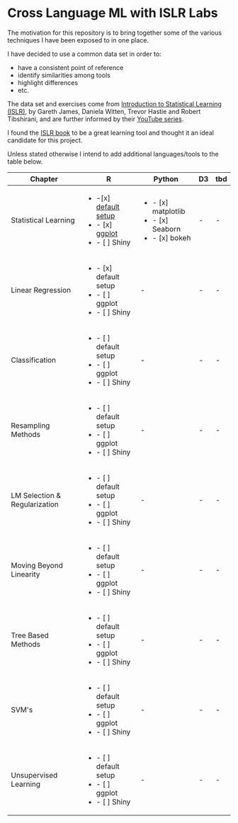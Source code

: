 # Cross Language ML with ISLR Labs


The motivation for this repository is to bring together some of the various techniques I have been exposed to in one place. 

I have decided to use a common data set in order to:

- have a consistent point of reference
- identify similarities among tools
- highlight differences
- etc.

The data set and exercises come from [Introduction to Statistical Learning (ISLR)](http://www-bcf.usc.edu/~gareth/ISL/), by Gareth James, Daniela Witten, Trevor Hastie and Robert Tibshirani, and are further informed by their [YouTube series](https://www.youtube.com/user/dataschool/playlists?shelf_id=4&view=50&sort=dd). 

I found the [ISLR book](http://www-bcf.usc.edu/~gareth/ISL/ISLR%20Sixth%20Printing.pdf) to be a great learning tool and thought it an ideal candidate for this project. 

Unless stated otherwise I intend to add additional languages/tools to the table below.

| Chapter  | R  | Python  | D3 | tbd |
| ------------- | ------------- | ------------- | ------------- | ------------- |
| Statistical Learning  |<ul><li>-[x] [default setup](ch02_Statistical_Learning/Intro.R)</li><li>- [x] [ggplot](ch02_Statistical_Learning/ch02_ggplot.md)</li><li>- [ ] Shiny</li></ul>| <ul><li>- [x] matplotlib</li><li>- [x] Seaborn</li><li>- [x] bokeh</li></ul> | - | - |
| Linear Regression  | <ul><li>- [x] default setup</li><li>- [ ] ggplot</li><li>- [ ] Shiny</li></ul> | - | - | - |
| Classification  | <ul><li>- [ ] default setup</li><li>- [ ] ggplot</li><li>- [ ] Shiny</li></ul> | - | - | - |
| Resampling Methods  | <ul><li>- [ ] default setup</li><li>- [ ] ggplot</li><li>- [ ] Shiny</li></ul>  | - | - | - |
| LM Selection & Regularization  | <ul><li>- [ ] default setup</li><li>- [ ] ggplot</li><li>- [ ] Shiny</li></ul>  | - | - | - |
| Moving Beyond Linearity  | <ul><li>- [ ] default setup</li><li>- [ ] ggplot</li><li>- [ ] Shiny</li></ul>  | - | - | - |
| Tree Based Methods | <ul><li>- [ ] default setup</li><li>- [ ] ggplot</li><li>- [ ] Shiny</li></ul>  | - | - | - |
| SVM's  | <ul><li>- [ ] default setup</li><li>- [ ] ggplot</li><li>- [ ] Shiny</li></ul>  | - | - | - |
| Unsupervised Learning | <ul><li>- [ ] default setup</li><li>- [ ] ggplot</li><li>- [ ] Shiny</li></ul>  | - | - | - |
